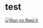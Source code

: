 # test

[![Run on Repl.it](https://repl.it/badge/github/ravila243/test)](https://repl.it/github/ravila243/test)

